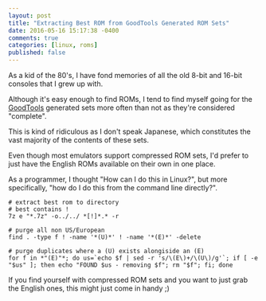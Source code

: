 ```yaml
---
layout: post
title: "Extracting Best ROM from GoodTools Generated ROM Sets"
date: 2016-05-16 15:17:38 -0400
comments: true
categories: [linux, roms]
published: false
---
```


As a kid of the 80's, I have fond memories of all the old 8-bit and 16-bit consoles that I grew up with.

Although it's easy enough to find ROMs, I tend to find myself going for the [GoodTools](https://en.wikipedia.org/wiki/GoodTools) generated sets more often than not as they're considered "complete".

This is kind of ridiculous as I don't speak Japanese, which constitutes the vast majority of the contents of these sets.

Even though most emulators support compressed ROM sets, I'd prefer to just have the English ROMs available on their own in one place.

As a programmer, I thought "How can I do this in Linux?", but more specifically, "how do I do this from the command line directly?".

```
# extract best rom to directory
# best contains !
7z e "*.7z" -o../../ *[!]*.* -r

# purge all non US/European
find . -type f ! -name '*(U)*' ! -name '*(E)*' -delete

# purge duplicates where a (U) exists alongiside an (E)
for f in *"(E)"*; do us=`echo $f | sed -r 's/\(E\)+/\(U\)/g'`; if [ -e "$us" ]; then echo "FOUND $us - removing $f"; rm "$f"; fi; done
```

If you find yourself with compressed ROM sets and you want to just grab the English ones, this might just come in handy ;)

